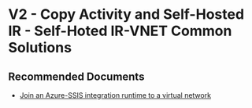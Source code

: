 <properties
    pageTitle="V2 - Copy Activity and Self-Hosted IR - Self-Hoted IR-VNET Common Solutions"
    description="V2 - Copy Activity and Self-Hosted IR - Self-Hoted IR-VNET Common Solutions"
    service=""
    resource=""
    authors="jaserano, v-miegge"
    authorAlias="jaserano"
    displayOrder=""
    selfHelpType="generic"
    supportTopicIds="32637156"
    resourceTags=""
    productPesIds="15613"
    cloudEnvironments="public"
    articleId="ab44dba6-23ab-47c9-a1ae-7c29e4f679b7"
/>

# V2 - Copy Activity and Self-Hosted IR - Self-Hoted IR-VNET Common Solutions

## **Recommended Documents**

* [Join an Azure-SSIS integration runtime to a virtual network](https://docs.microsoft.com/azure/data-factory/join-azure-ssis-integration-runtime-virtual-network)